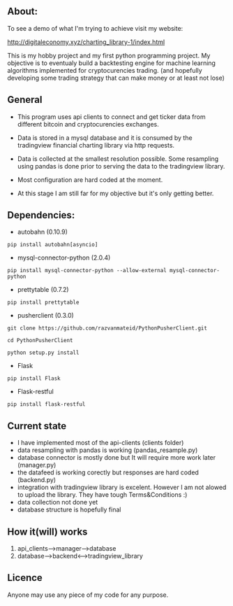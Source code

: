 ## About:
To see a demo of what I'm trying to achieve visit my website:

http://digitaleconomy.xyz/charting_library-1/index.html

This is my hobby project and my first python programming project. My objective is to eventualy build a backtesting
engine for machine learning algorithms implemented for cryptocurencies trading. (and hopefully developing some
trading strategy that can make money or at least not lose)

## General
* This program uses api clients to connect and get ticker data from different bitcoin and cryptocurencies exchanges.

* Data is stored in a mysql database and it is consumed by the tradingview financial charting library via http requests.

* Data is collected at the smallest resolution possible. Some resampling using pandas is done prior to serving the data to the tradingview library.

* Most configuration are hard coded at the moment.

* At this stage I am still far for my objective but it's only getting better.

## Dependencies:
* autobahn (0.10.9)

`pip install autobahn[asyncio]`

* mysql-connector-python (2.0.4)

`pip install mysql-connector-python --allow-external mysql-connector-python`

* prettytable (0.7.2)

`pip install prettytable`

* pusherclient (0.3.0)

```
git clone https://github.com/razvanmateid/PythonPusherClient.git

cd PythonPusherClient

python setup.py install
```

* Flask

`pip install Flask`

* Flask-restful

`pip install flask-restful`

## Current state
* I have implemented most of the api-clients (clients folder)
* data resampling with pandas is working (pandas_resample.py)
* database connector is mostly done but It will require more work later (manager.py)
* the datafeed is working corectly but responses are hard coded (backend.py)
* integration with tradingview library is excelent. However I am not alowed to upload the library.
They have tough Terms&Conditions :)
* data collection not done yet
* database structure is hopefully final

## How it(will) works
1. api_clients-->manager-->database
2. database-->backend<-->tradingview_library

## Licence
Anyone may use any piece of my code for any purpose.
